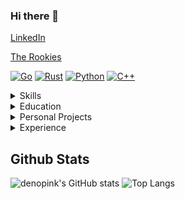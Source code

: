 ### Hi there 👋

[LinkedIn](https://www.linkedin.com/in/ocaba/)

[The Rookies](https://www.therookies.co/projects/22349)

[![Go](https://img.shields.io/badge/-Go-000?&logo=go)](https://github.com/denopink?tab=repositories&q=&type=&language=go)
[![Rust](https://img.shields.io/badge/-Rust-000?&logo=rust)](https://github.com/denopink?tab=repositories&q=&type=&language=rust)
[![Python](https://img.shields.io/badge/-Python-000?&logo=python)](https://github.com/denopink?tab=repositories&q=&type=&language=python)
[![C++](https://img.shields.io/badge/-cplusplus-000?&logo=cplusplus)](https://github.com/denopink?tab=repositories&q=&type=&language=cplusplus)

<details>
  <summary>Skills</summary>

Machine Learning, AI/ML Applications, Exploratory Data Analysis, Python, Git, Golang, Rust, C++, Unreal Engine, Docker, Ambassador, Kubernetes, AWS, Concourse
</details>
<details>
  <summary>Education</summary>

Computer Science & Mathematics, B.S • Dec 2018 • Temple University
</details>
<details>
  <summary>Personal Projects</summary>

#### Software/Game Dev • Unreal Engine AR Prototyping
- Setout to prototype an AR app build with Unreal Engine and create an educational blog post on how the app works to a non-technical audience while staying true to the internal workings of Unreal Engine
- Project blog post link: https://www.therookies.co/projects/22349
</details>
<details>
  <summary>Experience</summary>

#### ENG 2, SOFTWARE DEV • COMCAST- Xmidt/Webpa, PHILADELPHIA• MARCH 2022 – Current
• Golang backend developer for highly scalable opensource IoT management related softwares such as xmidt, webpa, codex

#### ENG 2, SOFTWARE DEV & ENGINEERING, MACHINE LEARNING• COMCAST- DATA NETWORK SERVICES & PRODUCTS, PHILADELPHIA• JAN 2019 – MARCH 2022
• Developer lead for the inner-source AMP project, a ML platform for ML application
development & orchestration
• Data science lead for the virtual service gateway (VSG) usage anomaly detection project, used to detect usage byte counting anomalies of cm/cmts/vsg and later expanding the solution to detect anomalies/major deviations in dscp usage/ip family usage
• Designed and implemented a scalable monitoring tool for Comcast’s business and residential voice services’ application servers using SNMP Trap data

#### ENGINEERING & TECHNOLOGY INTERN, MACHINE LEARNING• COMCAST- NETWORK SERVICE & ANALYSIS, PHILADELPHIA• MAY 2017 – DECEMBER 2018
• Developed a ML application that detects real-time network anomalies, abnormal packet loss,
between Data-Centers and Cloud-RAN using IP SLA probe data
• Developed a tool that analyzes Comcast’s backbone health and predicts several network anomalies 5 minutes in advance with high precision and recall using WLA2 probe data

#### COMPUTER VISION RESEARCH ASSISTANT • DR. RICHARD SOUVENIR, TEMPLE UNIVERSITY, PHILADELPHIA• JAN 2017 – FEB 2020
• Developed algorithms/architectures to better understand human driving behaviors and the
impact of low penetration rates of autonomous vehicles within our society
• Assisted with the advanced study of multi-target tracking algorithms and effectively analyzed large amounts of motion data collected from a variety of sensors
• Developed algorithms for large-scale tracking and group behavior and that allowed domain scientists to analyze large amounts of motion and behavioral data to find activities of interest
</details>

## Github Stats

![denopink's GitHub stats](https://github-readme-stats.vercel.app/api?username=denopink&show_icons=true&theme=panda)
![Top Langs](https://github-readme-stats.vercel.app/api/top-langs/?username=denopink&layout=compact&show_icons=true&theme=panda)
<!--
**denopink/denopink** is a ✨ _special_ ✨ repository because its `README.md` (this file) appears on your GitHub profile.

Here are some ideas to get you started:

- 🔭 I’m currently working on ...
- 🌱 I’m currently learning ...
- 👯 I’m looking to collaborate on ...
- 🤔 I’m looking for help with ...
- 💬 Ask me about ...
- 📫 How to reach me: ...
- 😄 Pronouns: ...
- ⚡ Fun fact: ...
-->
